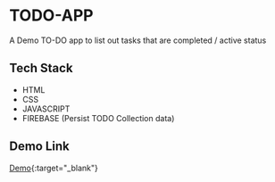 # TODO-APP
A Demo TO-DO app to list out tasks that are completed / active status

## Tech Stack
- HTML
- CSS
- JAVASCRIPT
- FIREBASE (Persist TODO Collection data)


## Demo Link
[Demo](https://boring-euler-55440b.netlify.app/){:target="_blank"}